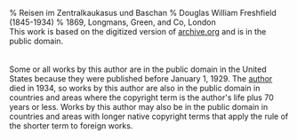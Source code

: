 ﻿% Reisen im Zentralkaukasus und Baschan
% Douglas William Freshfield (1845-1934)
% 1869, Longmans, Green, and Co, London
  <br/>This work is based on the digitized version of [archive.org](https://archive.org/details/travelsincentral00fres/page/n7/mode/2up) and is in the public domain.<br/>
  <br /><br />Some or all works by this author are in the public domain in the United States because they were published before January 1, 1929.
  The [author](https://en.wikipedia.org/wiki/Douglas_Freshfield) died in 1934, so works by this
  author are also in the public domain in countries and areas where the copyright term is the author's life plus 70 years or less.
  Works by this author may also be in the public domain in countries and areas with longer native copyright terms that
  apply the rule of the shorter term to foreign works.
